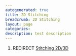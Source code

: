 ```yaml
---
autogenerated: true
title: 2D Stitching
breadcrumb: 2D Stitching
layout: page
categories: 
description: test description
---
```


1.  REDIRECT [Stitching 2D/3D](Stitching_2D/3D )
